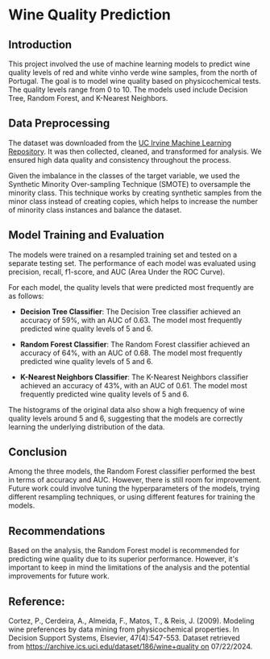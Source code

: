 # Wine Quality Prediction

## Introduction

This project involved the use of machine learning models to predict wine quality levels of red and white vinho verde wine samples, from the north of Portugal. The goal is to model wine quality based on physicochemical tests. The quality levels range from 0 to 10. The models used include Decision Tree, Random Forest, and K-Nearest Neighbors.

## Data Preprocessing

The dataset was downloaded from the [UC Irvine Machine Learning Repository](https://archive.ics.uci.edu/dataset/186/wine+quality). It was then collected, cleaned, and transformed for analysis. We ensured high data quality and consistency throughout the process.

Given the imbalance in the classes of the target variable, we used the Synthetic Minority Over-sampling Technique (SMOTE) to oversample the minority class. This technique works by creating synthetic samples from the minor class instead of creating copies, which helps to increase the number of minority class instances and balance the dataset.

## Model Training and Evaluation

The models were trained on a resampled training set and tested on a separate testing set. The performance of each model was evaluated using precision, recall, f1-score, and AUC (Area Under the ROC Curve).

For each model, the quality levels that were predicted most frequently are as follows:

- **Decision Tree Classifier**: The Decision Tree classifier achieved an accuracy of 59%, with an AUC of 0.63. The model most frequently predicted wine quality levels of 5 and 6.

- **Random Forest Classifier**: The Random Forest classifier achieved an accuracy of 64%, with an AUC of 0.68. The model most frequently predicted wine quality levels of 5 and 6.

- **K-Nearest Neighbors Classifier**: The K-Nearest Neighbors classifier achieved an accuracy of 43%, with an AUC of 0.61. The model most frequently predicted wine quality levels of 5 and 6.

The histograms of the original data also show a high frequency of wine quality levels around 5 and 6, suggesting that the models are correctly learning the underlying distribution of the data.

## Conclusion

Among the three models, the Random Forest classifier performed the best in terms of accuracy and AUC. However, there is still room for improvement. Future work could involve tuning the hyperparameters of the models, trying different resampling techniques, or using different features for training the models.

## Recommendations

Based on the analysis, the Random Forest model is recommended for predicting wine quality due to its superior performance. However, it's important to keep in mind the limitations of the analysis and the potential improvements for future work.

## Reference:

Cortez, P., Cerdeira, A., Almeida, F., Matos, T., & Reis, J. (2009). Modeling wine preferences by data mining from physicochemical properties. In Decision Support Systems, Elsevier, 47(4):547-553. Dataset retrieved from https://archive.ics.uci.edu/dataset/186/wine+quality on 07/22/2024.
